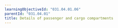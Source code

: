 ```yaml
---
learningObjectiveId: "031.04.01.06"
parentId: "031.04.01"
title: Details of passenger and cargo compartments
---
```


